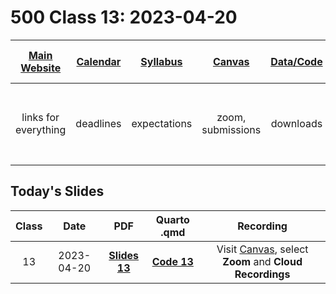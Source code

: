 # 500 Class 13: 2023-04-20

[Main Website](https://thomaselove.github.io/500-2023/) | [Calendar](https://thomaselove.github.io/500-2023/calendar.html) | [Syllabus](https://thomaselove.github.io/500-syllabus-2023) | [Canvas](https://canvas.case.edu) | [Data/Code](https://github.com/THOMASELOVE/500-data) |  [Sources](https://github.com/THOMASELOVE/500-classes-2023/tree/main/sources) | For help, email
:-----------: | :--------------: | :----------: | :---------: | :-------------: | :------: | :-----------: 
links for everything | deadlines | expectations | zoom, submissions | downloads | to read | `Thomas` dot `Love` at `case` dot `edu`

## Today's Slides

Class | Date | PDF | Quarto .qmd | Recording
:---: | :--------: | :------: | :------: | :-------------:
13 | 2023-04-20 | **[Slides 13](https://github.com/THOMASELOVE/500-slides-2023/blob/main/500_slides13.pdf)** | **[Code 13](https://github.com/THOMASELOVE/500-slides-2023/blob/main/500_slides13.qmd)** | Visit [Canvas](https://canvas.case.edu/), select **Zoom** and **Cloud Recordings**

